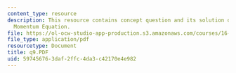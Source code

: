 ```yaml
---
content_type: resource
description: This resource contains concept question and its solution on Integral
  Momentum Equation.
file: https://ol-ocw-studio-app-production.s3.amazonaws.com/courses/16-01-unified-engineering-i-ii-iii-iv-fall-2005-spring-2006/597456763daf2ffc4da3c42170e4e982_q9.PDF
file_type: application/pdf
resourcetype: Document
title: q9.PDF
uid: 59745676-3daf-2ffc-4da3-c42170e4e982
---
```

